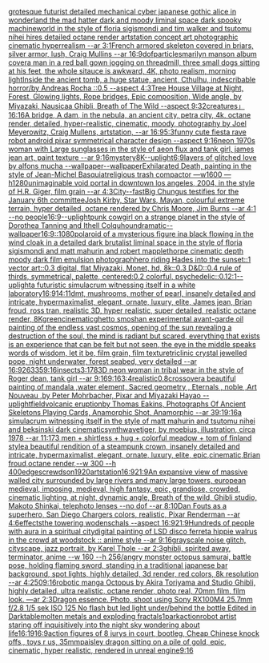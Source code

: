 [grotesque futurist detailed mechanical cyber japanese gothic alice in wonderland the mad hatter dark and moody liminal space dark spooky machineworld in the style of floria sigismondi and tim walker and tsutomu nihei hires detailed octane render artstation concept art photographic cinematic hyperrealism --ar 3:1](https://www.ebank.nz/aiartgenerator?category=grotesque%2520futurist%2520detailed%2520mechanical%2520cyber%2520japanese%2520gothic%2520alice%2520in%2520wonderland%2520the%2520mad%2520hatter%2520dark%2520and%2520moody%2520liminal%2520space%2520dark%2520spooky%2520machineworld%2520in%2520the%2520style%2520of%2520floria%2520sigismondi%2520and%2520tim%2520walker%2520and%2520tsutomu%2520nihei%2520hires%2520detailed%2520octane%2520render%2520artstation%2520concept%2520art%2520photographic%2520cinematic%2520hyperrealism%2520--ar%25203%3A1)[French armored skeleton covered in briars, silver armor, lush, Craig Mullins --ar 16:9](https://www.ebank.nz/aiartgenerator?category=French%2520armored%2520skeleton%2520covered%2520in%2520briars%2C%2520silver%2520armor%2C%2520lush%2C%2520Craig%2520Mullins%2520--ar%252016%3A9)[dof](https://www.ebank.nz/aiartgenerator?category=dof)[particles](https://www.ebank.nz/aiartgenerator?category=particles)[marilyn manson album cover](https://www.ebank.nz/aiartgenerator?category=marilyn%2520manson%2520album%2520cover)[a man in a red ball gown jogging on threadmill, three small dogs sitting at his feet, the whole sitauce is awkward, 4K, photo realism, morning light](https://www.ebank.nz/aiartgenerator?category=a%2520man%2520in%2520a%2520red%2520ball%2520gown%2520jogging%2520on%2520threadmill%2C%2520three%2520small%2520dogs%2520sitting%2520at%2520his%2520feet%2C%2520the%2520whole%2520sitauce%2520is%2520awkward%2C%25204K%2C%2520photo%2520realism%2C%2520morning%2520light)[Inside the ancient tomb, a huge statue, ancient, Cthulhu, indescribable horror/by Andreas Rocha ::0.5   --aspect 4:3](https://www.ebank.nz/aiartgenerator?category=Inside%2520the%2520ancient%2520tomb%2C%2520a%2520huge%2520statue%2C%2520ancient%2C%2520Cthulhu%2C%2520indescribable%2520horror/by%2520Andreas%2520Rocha%2520%3A%3A0.5%2520%2520%2520--aspect%25204%3A3)[Tree House Village at Night, Forest, Glowing lights, Rope bridges, Epic composition, Wide angle, by Miyazaki, Nausicaa Ghibli, Breath of The Wild --aspect 9:32](https://www.ebank.nz/aiartgenerator?category=Tree%2520House%2520Village%2520at%2520Night%2C%2520Forest%2C%2520Glowing%2520lights%2C%2520Rope%2520bridges%2C%2520Epic%2520composition%2C%2520Wide%2520angle%2C%2520by%2520Miyazaki%2C%2520Nausicaa%2520Ghibli%2C%2520Breath%2520of%2520The%2520Wild%2520--aspect%25209%3A32)[creatures」](https://www.ebank.nz/aiartgenerator?category=creatures%E3%80%8D)[16:16](https://www.ebank.nz/aiartgenerator?category=16%3A16)[A bridge, A dam, in the nebula, an ancient city, petra city, 4k, octane render, detailed, hyper-realistic, cinematic, moody, photography by Joel Meyerowitz, Craig Mullens, artstation, --ar 16:9](https://www.ebank.nz/aiartgenerator?category=A%2520bridge%2C%2520A%2520dam%2C%2520in%2520the%2520nebula%2C%2520an%2520ancient%2520city%2C%2520petra%2520city%2C%25204k%2C%2520octane%2520render%2C%2520detailed%2C%2520hyper-realistic%2C%2520cinematic%2C%2520moody%2C%2520photography%2520by%2520Joel%2520Meyerowitz%2C%2520Craig%2520Mullens%2C%2520artstation%2C%2520--ar%252016%3A9)[5:3](https://www.ebank.nz/aiartgenerator?category=5%3A3)[funny cute fiesta rave robot android pixar symmetrical character design --aspect 9:16](https://www.ebank.nz/aiartgenerator?category=funny%2520cute%2520fiesta%2520rave%2520robot%2520android%2520pixar%2520symmetrical%2520character%2520design%2520--aspect%25209%3A16)[neon 1970s woman with Large sunglasses in the style of aeon flux and tank girl, james jean art, paint texture --ar 9:16](https://www.ebank.nz/aiartgenerator?category=neon%25201970s%2520woman%2520with%2520Large%2520sunglasses%2520in%2520the%2520style%2520of%2520aeon%2520flux%2520and%2520tank%2520girl%2C%2520james%2520jean%2520art%2C%2520paint%2520texture%2520--ar%25209%3A16)[mystery](https://www.ebank.nz/aiartgenerator?category=mystery)[8K](https://www.ebank.nz/aiartgenerator?category=8K)[--uplight](https://www.ebank.nz/aiartgenerator?category=--uplight)[6:9](https://www.ebank.nz/aiartgenerator?category=6%3A9)[layers of glitched love by alfons mucha --wallpaper](https://www.ebank.nz/aiartgenerator?category=layers%2520of%2520glitched%2520love%2520by%2520alfons%2520mucha%2520--wallpaper)[--wallpaper](https://www.ebank.nz/aiartgenerator?category=--wallpaper)[Exhilarated Death, painting in the style of Jean-Michel Basquiat](https://www.ebank.nz/aiartgenerator?category=Exhilarated%2520Death%2C%2520painting%2520in%2520the%2520style%2520of%2520Jean-Michel%2520Basquiat)[religious trash compactor —w1600 —h1280](https://www.ebank.nz/aiartgenerator?category=religious%2520trash%2520compactor%2520%E2%80%94w1600%2520%E2%80%94h1280)[unimaginable void portal in downtown los angeles, 2004, in the style of H.R. Giger, film grain --ar 4:3](https://www.ebank.nz/aiartgenerator?category=unimaginable%2520void%2520portal%2520in%2520downtown%2520los%2520angeles%2C%25202004%2C%2520in%2520the%2520style%2520of%2520H.R.%2520Giger%2C%2520film%2520grain%2520--ar%25204%3A3)[City](https://www.ebank.nz/aiartgenerator?category=City)[--fast](https://www.ebank.nz/aiartgenerator?category=--fast)[Big Chungus testifies for the January 6th committee](https://www.ebank.nz/aiartgenerator?category=Big%2520Chungus%2520testifies%2520for%2520the%2520January%25206th%2520committee)[Josh Kirby, Star Wars, Mayan, colourful extreme terrain, hyper detailed, octane rendered by Chris Moore, Jim Burns --ar 4:1 --no people](https://www.ebank.nz/aiartgenerator?category=Josh%2520Kirby%2C%2520Star%2520Wars%2C%2520Mayan%2C%2520colourful%2520extreme%2520terrain%2C%2520hyper%2520detailed%2C%2520octane%2520rendered%2520by%2520Chris%2520Moore%2C%2520Jim%2520Burns%2520--ar%25204%3A1%2520--no%2520people)[16:9](https://www.ebank.nz/aiartgenerator?category=16%3A9)[--uplight](https://www.ebank.nz/aiartgenerator?category=--uplight)[punk cowgirl on a strange planet in the style of Dorothea Tanning and Ithell Colquhoun](https://www.ebank.nz/aiartgenerator?category=punk%2520cowgirl%2520on%2520a%2520strange%2520planet%2520in%2520the%2520style%2520of%2520Dorothea%2520Tanning%2520and%2520Ithell%2520Colquhoun)[dramatic](https://www.ebank.nz/aiartgenerator?category=dramatic)[--wallpaper](https://www.ebank.nz/aiartgenerator?category=--wallpaper)[16:9](https://www.ebank.nz/aiartgenerator?category=16%3A9)[::](https://www.ebank.nz/aiartgenerator?category=%3A%3A)[1080](https://www.ebank.nz/aiartgenerator?category=1080)[polaroid of a mysterious figure ina black flowing in the wind cloak in a detailed dark brutalist liminal space in the style of floria sigismondi and matt mahurin and robert mapplethorpe cinematic depth moody dark film emulsion photograph](https://www.ebank.nz/aiartgenerator?category=polaroid%2520of%2520a%2520mysterious%2520figure%2520ina%2520black%2520flowing%2520in%2520the%2520wind%2520cloak%2520in%2520a%2520detailed%2520dark%2520brutalist%2520liminal%2520space%2520in%2520the%2520style%2520of%2520floria%2520sigismondi%2520and%2520matt%2520mahurin%2520and%2520robert%2520mapplethorpe%2520cinematic%2520depth%2520moody%2520dark%2520film%2520emulsion%2520photograph)[hero riding Hades into the sunset::1 vector art::0.3 digital, flat Miyazaki, Monet, hd, 8k::0.3 D&D::0.4 rule of thirds, symmetrical, palette, centered:0.2 colorful, psychedelic::0.1](https://www.ebank.nz/aiartgenerator?category=hero%2520riding%2520Hades%2520into%2520the%2520sunset%3A%3A1%2520vector%2520art%3A%3A0.3%2520digital%2C%2520flat%2520Miyazaki%2C%2520Monet%2C%2520hd%2C%25208k%3A%3A0.3%2520D%26D%3A%3A0.4%2520rule%2520of%2520thirds%2C%2520symmetrical%2C%2520palette%2C%2520centered%3A0.2%2520colorful%2C%2520psychedelic%3A%3A0.1)[2:1](https://www.ebank.nz/aiartgenerator?category=2%3A1)[--uplight](https://www.ebank.nz/aiartgenerator?category=--uplight)[a futuristic simulacrum witnessing itself in a white laboratory](https://www.ebank.nz/aiartgenerator?category=a%2520futuristic%2520simulacrum%2520witnessing%2520itself%2520in%2520a%2520white%2520laboratory)[16:9](https://www.ebank.nz/aiartgenerator?category=16%3A9)[14:11](https://www.ebank.nz/aiartgenerator?category=14%3A11)[dmt, mushrooms, mother of pearl, insanely detailed and intricate, hypermaximalist, elegant, ornate, luxury, elite, James jean, Brian froud, ross tran, realistic 3D, hyper realistic, super detailed, realistic octane render, 8K](https://www.ebank.nz/aiartgenerator?category=dmt%2C%2520mushrooms%2C%2520mother%2520of%2520pearl%2C%2520insanely%2520detailed%2520and%2520intricate%2C%2520hypermaximalist%2C%2520elegant%2C%2520ornate%2C%2520luxury%2C%2520elite%2C%2520James%2520jean%2C%2520Brian%2520froud%2C%2520ross%2520tran%2C%2520realistic%25203D%2C%2520hyper%2520realistic%2C%2520super%2520detailed%2C%2520realistic%2520octane%2520render%2C%25208K)[green](https://www.ebank.nz/aiartgenerator?category=green)[cinematic](https://www.ebank.nz/aiartgenerator?category=cinematic)[ghetto smosh](https://www.ebank.nz/aiartgenerator?category=ghetto%2520smosh)[an experimental avant-garde oil painting of the endless vast cosmos, opening of the sun revealing a destruction of the soul, the mind is radiant but scared, everything that exists is an experience that can be felt but not seen, the eye in the middle speaks words of wisdom, let it be, film grain, film texture](https://www.ebank.nz/aiartgenerator?category=an%2520experimental%2520avant-garde%2520oil%2520painting%2520of%2520the%2520endless%2520vast%2520cosmos%2C%2520opening%2520of%2520the%2520sun%2520revealing%2520a%2520destruction%2520of%2520the%2520soul%2C%2520the%2520mind%2520is%2520radiant%2520but%2520scared%2C%2520everything%2520that%2520exists%2520is%2520an%2520experience%2520that%2520can%2520be%2520felt%2520but%2520not%2520seen%2C%2520the%2520eye%2520in%2520the%2520middle%2520speaks%2520words%2520of%2520wisdom%2C%2520let%2520it%2520be%2C%2520film%2520grain%2C%2520film%2520texture)[triclinic crystal jewelled pope, night underwater, forest seabed, very detailed --ar 16:9](https://www.ebank.nz/aiartgenerator?category=triclinic%2520crystal%2520jewelled%2520pope%2C%2520night%2520underwater%2C%2520forest%2520seabed%2C%2520very%2520detailed%2520--ar%252016%3A9)[26335](https://www.ebank.nz/aiartgenerator?category=26335)[9:16](https://www.ebank.nz/aiartgenerator?category=9%3A16)[insects](https://www.ebank.nz/aiartgenerator?category=insects)[3:1](https://www.ebank.nz/aiartgenerator?category=3%3A1)[78](https://www.ebank.nz/aiartgenerator?category=78)[3D neon woman in tribal wear in the style of Roger dean, tank girl  --ar 9:16](https://www.ebank.nz/aiartgenerator?category=3D%2520neon%2520woman%2520in%2520tribal%2520wear%2520in%2520the%2520style%2520of%2520Roger%2520dean%2C%2520tank%2520girl%2520%2520--ar%25209%3A16)[9:16](https://www.ebank.nz/aiartgenerator?category=9%3A16)[3:4](https://www.ebank.nz/aiartgenerator?category=3%3A4)[realistic](https://www.ebank.nz/aiartgenerator?category=realistic)[0.8](https://www.ebank.nz/aiartgenerator?category=0.8)[crossover](https://www.ebank.nz/aiartgenerator?category=crossover)[a beautiful painting of mandala ,water element, Sacred geometry , Eternals , noble ,Art Nouveau ,by Peter Mohrbacher, Pixar and Miyazaki Hayao --uplight](https://www.ebank.nz/aiartgenerator?category=a%2520beautiful%2520painting%2520of%2520mandala%2520%2Cwater%2520element%2C%2520Sacred%2520geometry%2520%2C%2520Eternals%2520%2C%2520noble%2520%2CArt%2520Nouveau%2520%2Cby%2520Peter%2520Mohrbacher%2C%2520Pixar%2520and%2520Miyazaki%2520Hayao%2520--uplight)[field](https://www.ebank.nz/aiartgenerator?category=field)[volcanic eruption](https://www.ebank.nz/aiartgenerator?category=volcanic%2520eruption)[by Thomas Eakins, Photographs Of Ancient Skeletons Playing Cards, Anamorphic Shot, Anamorphic --ar 39:1](https://www.ebank.nz/aiartgenerator?category=by%2520Thomas%2520Eakins%2C%2520Photographs%2520Of%2520Ancient%2520Skeletons%2520Playing%2520Cards%2C%2520Anamorphic%2520Shot%2C%2520Anamorphic%2520--ar%252039%3A1)[9:16](https://www.ebank.nz/aiartgenerator?category=9%3A16)[a simulacrum witnessing itself in the style of matt mahurin and tsutomu nihei and beksinski dark cinematic](https://www.ebank.nz/aiartgenerator?category=a%2520simulacrum%2520witnessing%2520itself%2520in%2520the%2520style%2520of%2520matt%2520mahurin%2520and%2520tsutomu%2520nihei%2520and%2520beksinski%2520dark%2520cinematic)[synthwave](https://www.ebank.nz/aiartgenerator?category=synthwave)[tiger, by moebius, illustration, circa 1978 --ar 11:17](https://www.ebank.nz/aiartgenerator?category=tiger%2C%2520by%2520moebius%2C%2520illustration%2C%2520circa%25201978%2520--ar%252011%3A17)[3 men + shirtless + hug + colorful meadow + tom of finland style](https://www.ebank.nz/aiartgenerator?category=3%2520men%2520%2B%2520shirtless%2520%2B%2520hug%2520%2B%2520colorful%2520meadow%2520%2B%2520tom%2520of%2520finland%2520style)[a beautiful rendition of a steampunk crown, insanely detailed and intricate, hypermaximalist, elegant, ornate, luxury, elite, epic,cinematic,Brian froud,octane render,--w 300 --h 400](https://www.ebank.nz/aiartgenerator?category=a%2520beautiful%2520rendition%2520of%2520a%2520steampunk%2520crown%2C%2520insanely%2520detailed%2520and%2520intricate%2C%2520hypermaximalist%2C%2520elegant%2C%2520ornate%2C%2520luxury%2C%2520elite%2C%2520epic%2Ccinematic%2CBrian%2520froud%2Coctane%2520render%2C--w%2520300%2520--h%2520400)[edges](https://www.ebank.nz/aiartgenerator?category=edges)[crewdson](https://www.ebank.nz/aiartgenerator?category=crewdson)[1920](https://www.ebank.nz/aiartgenerator?category=1920)[artstation](https://www.ebank.nz/aiartgenerator?category=artstation)[16:9](https://www.ebank.nz/aiartgenerator?category=16%3A9)[21:9](https://www.ebank.nz/aiartgenerator?category=21%3A9)[An expansive view of massive walled city surrounded by large rivers and many large towers, european medieval, imposing, medieval, high fantasy, epic, grandiose, crowded, cinematic lighting, at night, dynamic angle, Breath of the wild, Ghibli studio, Makoto Shinkai, telephoto lenses --no dof --ar 8:10](https://www.ebank.nz/aiartgenerator?category=An%2520expansive%2520view%2520of%2520massive%2520walled%2520city%2520surrounded%2520by%2520large%2520rivers%2520and%2520many%2520large%2520towers%2C%2520european%2520medieval%2C%2520imposing%2C%2520medieval%2C%2520high%2520fantasy%2C%2520epic%2C%2520grandiose%2C%2520crowded%2C%2520cinematic%2520lighting%2C%2520at%2520night%2C%2520dynamic%2520angle%2C%2520Breath%2520of%2520the%2520wild%2C%2520Ghibli%2520studio%2C%2520Makoto%2520Shinkai%2C%2520telephoto%2520lenses%2520--no%2520dof%2520--ar%25208%3A10)[Dan Fouts as a superhero, San Diego Chargers colors, realistic, Pixar Renderman --ar 4:6](https://www.ebank.nz/aiartgenerator?category=Dan%2520Fouts%2520as%2520a%2520superhero%2C%2520San%2520Diego%2520Chargers%2520colors%2C%2520realistic%2C%2520Pixar%2520Renderman%2520--ar%25204%3A6)[effects](https://www.ebank.nz/aiartgenerator?category=effects)[the towering wodenschals --aspect 16:9](https://www.ebank.nz/aiartgenerator?category=the%2520towering%2520wodenschals%2520--aspect%252016%3A9)[21:9](https://www.ebank.nz/aiartgenerator?category=21%3A9)[Hundreds of people with aura in a spiritual city](https://www.ebank.nz/aiartgenerator?category=Hundreds%2520of%2520people%2520with%2520aura%2520in%2520a%2520spiritual%2520city)[digital painting of LSD disco ferret](https://www.ebank.nz/aiartgenerator?category=digital%2520painting%2520of%2520LSD%2520disco%2520ferret)[a hippie walrus in the crowd at woodstock :: anime style --ar 9:16](https://www.ebank.nz/aiartgenerator?category=a%2520hippie%2520walrus%2520in%2520the%2520crowd%2520at%2520woodstock%2520%3A%3A%2520anime%2520style%2520--ar%25209%3A16)[grayscale noise glitch, cityscape, jazz portrait, by Karel Thole --ar 2:3](https://www.ebank.nz/aiartgenerator?category=grayscale%2520noise%2520glitch%2C%2520cityscape%2C%2520jazz%2520portrait%2C%2520by%2520Karel%2520Thole%2520--ar%25202%3A3)[ghibli, spirited away, terminator, anime --w 160 --h 256](https://www.ebank.nz/aiartgenerator?category=ghibli%2C%2520spirited%2520away%2C%2520terminator%2C%2520anime%2520--w%2520160%2520--h%2520256)[/angry monster octopus samurai, battle pose, holding flaming sword, standing in a traditional japanese bar background, spot lights,  highly detailed, 3d render, red colors, 8k resolution --ar 4:2](https://www.ebank.nz/aiartgenerator?category=/angry%2520monster%2520octopus%2520samurai%2C%2520battle%2520pose%2C%2520holding%2520flaming%2520sword%2C%2520standing%2520in%2520a%2520traditional%2520japanese%2520bar%2520background%2C%2520spot%2520lights%2C%2520%2520highly%2520detailed%2C%25203d%2520render%2C%2520red%2520colors%2C%25208k%2520resolution%2520--ar%25204%3A2)[50](https://www.ebank.nz/aiartgenerator?category=50)[9:16](https://www.ebank.nz/aiartgenerator?category=9%3A16)[robotic manga Octopus by Akira Toriyama and Studio Ghibli, highly detailed, ultra realistic, octane render, photo real, 70mm film, film look. —ar 2:3](https://www.ebank.nz/aiartgenerator?category=robotic%2520manga%2520Octopus%2520by%2520Akira%2520Toriyama%2520and%2520Studio%2520Ghibli%2C%2520highly%2520detailed%2C%2520ultra%2520realistic%2C%2520octane%2520render%2C%2520photo%2520real%2C%252070mm%2520film%2C%2520film%2520look.%2520%E2%80%94ar%25202%3A3)[Dragon essence. Photo, shoot using Sony RX100M4 25.7mm f/2.8 1/5 sek ISO 125 No flash but led light under/behind the bottle Edited in Darktable](https://www.ebank.nz/aiartgenerator?category=Dragon%2520essence.%2520Photo%2C%2520shoot%2520using%2520Sony%2520RX100M4%252025.7mm%2520f/2.8%25201/5%2520sek%2520ISO%2520125%2520No%2520flash%2520but%2520led%2520light%2520under/behind%2520the%2520bottle%2520Edited%2520in%2520Darktable)[molten metals and exploding fractals](https://www.ebank.nz/aiartgenerator?category=molten%2520metals%2520and%2520exploding%2520fractals)[1](https://www.ebank.nz/aiartgenerator?category=1)[park](https://www.ebank.nz/aiartgenerator?category=park)[action](https://www.ebank.nz/aiartgenerator?category=action)[robot artist staring off inquisitively into the night sky wondering about life](https://www.ebank.nz/aiartgenerator?category=robot%2520artist%2520staring%2520off%2520inquisitively%2520into%2520the%2520night%2520sky%2520wondering%2520about%2520life)[16:19](https://www.ebank.nz/aiartgenerator?category=16%3A19)[16:9](https://www.ebank.nz/aiartgenerator?category=16%3A9)[action figures of 8 jurys in court,  bootleg, Cheap Chinese knock offs,, toys r us, 35mm](https://www.ebank.nz/aiartgenerator?category=action%2520figures%2520of%25208%2520jurys%2520in%2520court%2C%2520%2520bootleg%2C%2520Cheap%2520Chinese%2520knock%2520offs%2C%2C%2520toys%2520r%2520us%2C%252035mm)[paisley dragon sitting on a pile of gold, epic, cinematic, hyper realistic, rendered in unreal engine](https://www.ebank.nz/aiartgenerator?category=paisley%2520dragon%2520sitting%2520on%2520a%2520pile%2520of%2520gold%2C%2520epic%2C%2520cinematic%2C%2520hyper%2520realistic%2C%2520rendered%2520in%2520unreal%2520engine)[9:16](https://www.ebank.nz/aiartgenerator?category=9%3A16)